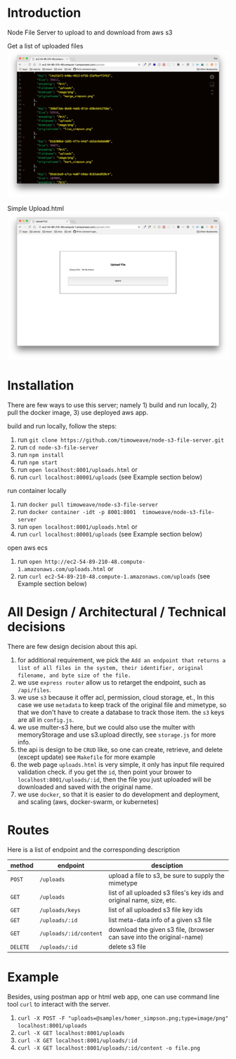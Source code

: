 Introduction
============
Node File Server to upload to and download from aws s3

Get a list of uploaded files
![](screenshots/Screenshot_2018-06-25_16.25.26.png)

Simple Upload.html
![](screenshots/Screenshot_2018-06-25_16.25.32.png)

Installation
============
There are few ways to use this server; namely 1) build and run
locally, 2) pull the docker image, 3) use deployed aws app.

build and run locally, follow the steps:
1. run `git clone https://github.com/timoweave/node-s3-file-server.git`
1. run `cd node-s3-file-server`
1. run `npm install`
1. run `npm start`
1. run `open localhost:8001/uploads.html` or
1. run `curl localhost:80001/uploads` (see Example section below)

run container locally
1. run `docker pull timoweave/node-s3-file-server`
1. run `docker container -idt -p 8001:8001  timoweave/node-s3-file-server`
1. run `open localhost:8001/uploads.html` or
1. run `curl localhost:80001/uploads` (see Example section below)

open aws ecs
1. run `open http://ec2-54-89-210-48.compute-1.amazonaws.com/uploads.html` or
1. run `curl ec2-54-89-210-48.compute-1.amazonaws.com/uploads` (see Example section below) 

All Design / Architectural / Technical decisions
================================================

There are few design decision about this api.

1. for additional requirement, we pick the `Add an endpoint that
   returns a list of all files in the system, their identifier,
   original filename, and byte size of the file.`
1. we use `express router` allow us to retarget the endpoint, such as `/api/files`.
1. we use `s3` because it offer acl, permission, cloud storage, et., In
   this case we use `metadata` to keep track of the original file and
   mimetype, so that we don't have to create a database to track those
   item. the `s3` keys are all in `config.js`.
1. we use multer-s3 here, but we could also use the multer with memoryStorage and use s3.upload directly,
   see `storage.js` for more info.
1. the api is design to be `CRUD` like, so one can create, retrieve, and delete (except update)
   see `Makefile` for more example
1. the web page `uploads.html` is very simple, it only has input file required validation check.
   if you get the `id`, then point your brower to `localhost:8001/uploads/:id`, then the file you just
   uploaded will be downloaded and saved with the original name.
1. we use `docker`, so that it is easier to do development and deployment, and scaling
   (aws, docker-swarm, or kubernetes)

Routes
======
Here is a list of endpoint and the corresponding description

|method    | endpoint               | desciption |
|----------|------------------------|------------|
| `POST`   | `/uploads`             | upload a file to s3, be sure to supply the mimetype |
| `GET`    | `/uploads`             | list of all uploaded s3 files's key ids and original name, size, etc. |
| `GET`    | `/uploads/keys`        | list of all uploaded s3 file key ids |
| `GET`    | `/uploads/:id`         | list meta-data info of a given s3 file |
| `GET`    | `/uploads/:id/content` | download the given s3 file, (browser can save into the original-name) |
| `DELETE` | `/uploads/:id`         | delete s3 file |

Example
=======

Besides, using postman app or html web app, one can use command line
tool `curl` to interact with the server.

1. `curl -X POST -F "uploads=@samples/homer_simpson.png;type=image/png" localhost:8001/uploads`
1. `curl -X GET localhost:8001/uploads`
1. `curl -X GET localhost:8001/uploads/:id`
1. `curl -X GET localhost:8001/uploads/:id/content -o file.png`

